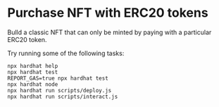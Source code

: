# Purchase NFT with ERC20 tokens

Bulld a classic NFT that can only be minted by paying with a particular ERC20 token.

Try running some of the following tasks:

```shell
npx hardhat help
npx hardhat test
REPORT_GAS=true npx hardhat test
npx hardhat node
npx hardhat run scripts/deploy.js
npx hardhat run scripts/interact.js
```
